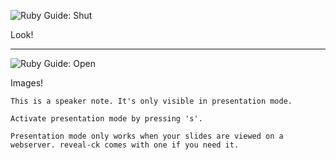 ![Ruby Guide: Shut](http://poignant.guide/images/2007-cover-shut.jpg)

Look!

---

![Ruby Guide: Open](http://poignant.guide/images/2007-cover-open.jpg)

Images!

```note
This is a speaker note. It's only visible in presentation mode.

Activate presentation mode by pressing 's'.

Presentation mode only works when your slides are viewed on a
webserver. reveal-ck comes with one if you need it.
```